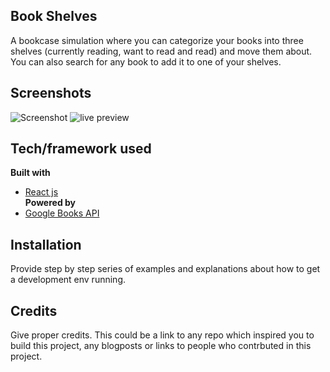 ## Book Shelves
A bookcase simulation where you can categorize your books into three shelves (currently reading, want to read and read) and move them about. You can also search for any book to add it to one of your shelves.
 
## Screenshots
![Screenshot](https://i.ibb.co/7nHNHcv/Webp-net-resizeimage.png) ![live preview](https://media.giphy.com/media/1qfKUr28JoocW3XDOf/giphy.gif)

## Tech/framework used
<b>Built with</b>
- [React js](https://reactjs.org/)  
<b>Powered by</b>  
- [Google Books API](https://developers.google.com/books/)

## Installation
Provide step by step series of examples and explanations about how to get a development env running.

## Credits
Give proper credits. This could be a link to any repo which inspired you to build this project, any blogposts or links to people who contrbuted in this project. 
